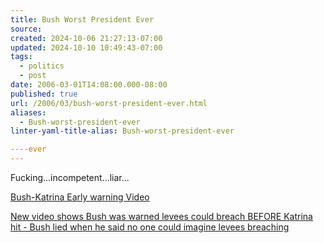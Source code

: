 ```yaml
---
title: Bush Worst President Ever
source: 
created: 2024-10-06 21:27:13-07:00
updated: 2024-10-10 10:49:43-07:00
tags:
  - politics
  - post
date: 2006-03-01T14:08:00.000-08:00
published: true
url: /2006/03/bush-worst-president-ever.html
aliases:
  - Bush-worst-president-ever
linter-yaml-title-alias: Bush-worst-president-ever

----ever
---
```



Fucking...incompetent...liar...  
  
[Bush-Katrina Early warning Video](http://www.crooksandliars.com/2006/03/01.html#a7356 "Bush-Katrina Early warning Video")  
  
[New video shows Bush was warned levees could breach BEFORE Katrina hit - Bush lied when he said no one could imagine levees breaching](http://americablog.blogspot.com/2006/03/new-video-shows-bush-was-warned-levees.html "New video shows Bush was warned levees could breach BEFORE Katrina hit - Bush lied when he said no one could imagine levees breaching ")